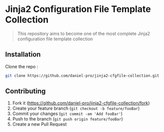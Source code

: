 # Jinja2 Configuration File Template Collection
> This repository aims to become one of the most complete Jinja2 configuration file template collection

## Installation

Clone the repo :

```sh
git clone https://github.com/daniel-pro/jinja2-cfgfile-collection.git
```


## Contributing

1. Fork it (<https://github.com/daniel-pro/jinja2-cfgfile-collection/fork>)
2. Create your feature branch (`git checkout -b feature/fooBar`)
3. Commit your changes (`git commit -am 'Add fooBar'`)
4. Push to the branch (`git push origin feature/fooBar`)
5. Create a new Pull Request
